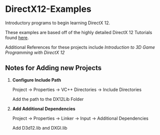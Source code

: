 # DirectX12-Examples
Introductory programs to begin learning DirectX 12.

These examples are based off of the highly detailed DirectX 12 Tutorials found [here](https://www.3dgep.com/learning-directx12-1/ "Learning DirectX 12").


Additional References for these projects include *Introduction to 3D Game Programming with DirectX 12*

## Notes for Adding new Projects

1. **Configure Include Path**

     Project -> Properties -> VC++ Directories -> Include Directories
  
     Add the path to the DX12Lib Folder
  
2. **Add Additional Dependencies**

     Project -> Properties -> Linker -> Input -> Additional Dependencies
  
     Add D3d12.lib and DXGI.lib
